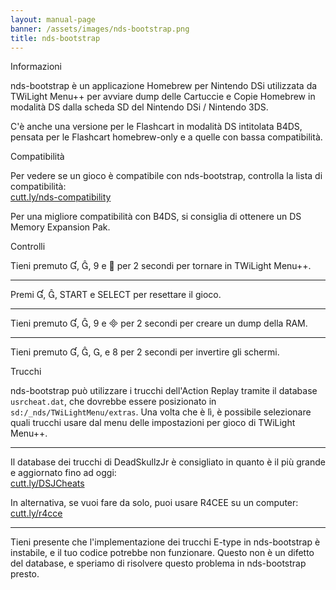 ```yaml
---
layout: manual-page
banner: /assets/images/nds-bootstrap.png
title: nds-bootstrap
---
```


<div class="section-title">Informazioni</div>
<div class="section-body">
    <p>
        nds-bootstrap è un applicazione Homebrew per Nintendo DSi utilizzata da TWiLight Menu++ per avviare dump delle Cartuccie e Copie Homebrew in modalità DS dalla scheda SD del Nintendo DSi / Nintendo 3DS.
    </p>
    <p>
        C'è anche una versione per le Flashcart in modalità DS intitolata B4DS, pensata per 
le Flashcart homebrew-only e a quelle con bassa compatibilità.
    </p>
</div>

<div class="section-title">Compatibilità</div>
<div class="section-body">
    <p>
        Per vedere se un gioco è compatibile con nds-bootstrap, controlla la lista di compatibilità: <br><a href="https://cutt.ly/nds-compatibility">cutt.ly/nds-compatibility</a>
    </p>
    <p>
        Per una migliore compatibilità con B4DS, si consiglia di ottenere un DS Memory Expansion Pak.
    </p>
</div>

<div class="section-title">Controlli</div>
<div class="section-body">
    <p class="mb-0">
        Tieni premuto &#xE004;, &#xE005;, &#xE07A; e &#xE001; per 2 secondi per tornare in TWiLight Menu++.
    </p>
    <hr>
    <p class="mb-0">
        Premi &#xE004;, &#xE005;, START e SELECT per resettare il gioco.
    </p>
    <hr>
    <p class="mb-0">
        Tieni premuto &#xE004;, &#xE005;, &#xE07A; e &#xE000; per 2 secondi per creare un dump della RAM.
    </p>
    <hr>
    <p class="mb-0">
        Tieni premuto &#xE004;, &#xE005;, &#xE002;, e &#xE079; per 2 secondi per invertire gli schermi.
    </p>
</div>

<div class="section-title">Trucchi</div>
<div class="section-body">
    <p>
        nds-bootstrap può utilizzare i trucchi dell'Action Replay tramite il database <code>usrcheat.dat</code>, che dovrebbe essere posizionato in <code>sd:/_nds/TWiLightMenu/extras</code>. Una volta che è lì, è possibile selezionare quali trucchi usare dal menu delle impostazioni per gioco di TWiLight Menu++.
    </p>
    <hr>
    <p>
        Il database dei trucchi di DeadSkullzJr è consigliato in quanto è il più grande e aggiornato fino ad oggi:<br><a href="https://cutt.ly/DSJCheats">cutt.ly/DSJCheats</a>
    </p>
    <p>
        In alternativa, se vuoi fare da solo, puoi usare R4CEE su un computer:<br><a href="https://cutt.ly/r4cce">cutt.ly/r4cce</a>
    </p>
    <hr>
    <p>
        Tieni presente che l'implementazione dei trucchi E-type in nds-bootstrap è instabile, e il tuo codice potrebbe non funzionare. Questo non è un difetto del database, e speriamo di risolvere questo problema in nds-bootstrap presto.
    </p>
</div>
